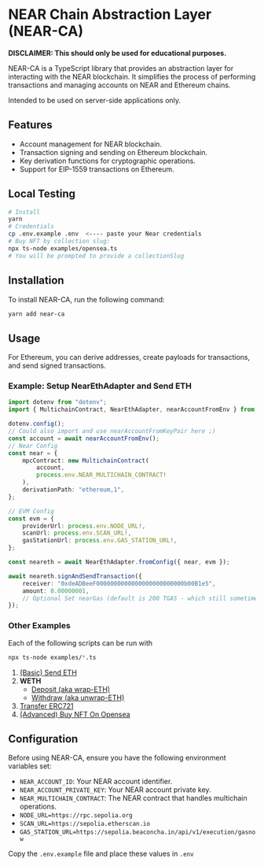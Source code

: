 # NEAR Chain Abstraction Layer (NEAR-CA)

**DISCLAIMER: This should only be used for educational purposes.**

NEAR-CA is a TypeScript library that provides an abstraction layer for interacting with the NEAR blockchain. It simplifies the process of performing transactions and managing accounts on NEAR and Ethereum chains. 

Intended to be used on server-side applications only.

## Features

- Account management for NEAR blockchain.
- Transaction signing and sending on Ethereum blockchain.
- Key derivation functions for cryptographic operations.
- Support for EIP-1559 transactions on Ethereum.

## Local Testing

```sh
# Install
yarn
# Credentials
cp .env.example .env  <---- paste your Near credentials
# Buy NFT by collection slug:
npx ts-node examples/opensea.ts
# You will be prompted to provide a collectionSlug
```

## Installation

To install NEAR-CA, run the following command:

```bash
yarn add near-ca
```

## Usage

For Ethereum, you can derive addresses, create payloads for transactions, and send signed transactions.

### Example: Setup NearEthAdapter and Send ETH

```typescript
import dotenv from "dotenv";
import { MultichainContract, NearEthAdapter, nearAccountFromEnv } from "near-ca";

dotenv.config();
// Could also import and use nearAccountFromKeyPair here ;)
const account = await nearAccountFromEnv();
// Near Config
const near = {
    mpcContract: new MultichainContract(
        account,
        process.env.NEAR_MULTICHAIN_CONTRACT!
    ),
    derivationPath: "ethereum,1",
};

// EVM Config
const evm = {
    providerUrl: process.env.NODE_URL!,
    scanUrl: process.env.SCAN_URL!,
    gasStationUrl: process.env.GAS_STATION_URL!,
};

const neareth = await NearEthAdapter.fromConfig({ near, evm });

await neareth.signAndSendTransaction({
    receiver: "0xdeADBeeF0000000000000000000000000b00B1e5",
    amount: 0.00000001,
    // Optional Set nearGas (default is 200 TGAS - which still sometimes doesn't work!)
});
```

### Other Examples

Each of the following scripts can be run with 

```bash
npx ts-node examples/*.ts
```

1. [(Basic) Send ETH](./examples/send-eth.ts)
2. **WETH**
    - [Deposit (aka wrap-ETH)](./examples/weth/wrap.ts)
    - [Withdraw (aka unwrap-ETH)](./examples/weth/wrap.ts)
3. [Transfer ERC721](./examples/nft/erc721/transfer.ts)
4. [(Advanced) Buy NFT On Opensea](./examples/opensea.ts)

## Configuration

Before using NEAR-CA, ensure you have the following environment variables set:

- `NEAR_ACCOUNT_ID`: Your NEAR account identifier.
- `NEAR_ACCOUNT_PRIVATE_KEY`: Your NEAR account private key.
- `NEAR_MULTICHAIN_CONTRACT`: The NEAR contract that handles multichain operations.
- `NODE_URL=https://rpc.sepolia.org`
- `SCAN_URL=https://sepolia.etherscan.io`
- `GAS_STATION_URL=https://sepolia.beaconcha.in/api/v1/execution/gasnow`

Copy the `.env.example` file and place these values in `.env`
